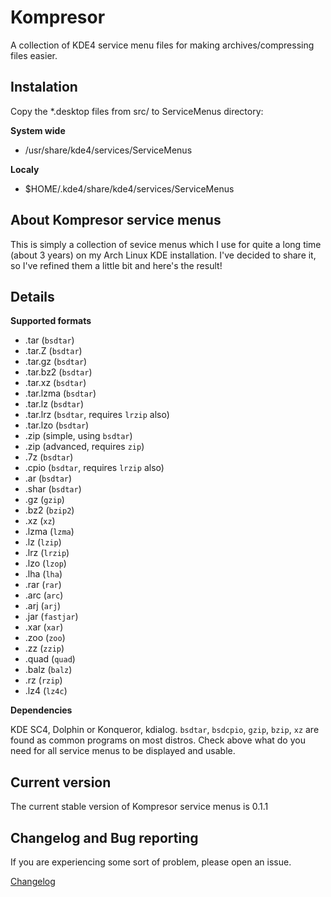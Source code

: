 Kompresor
=========

A collection of KDE4 service menu files for making archives/compressing files easier.

Instalation
----------------------------------------------------------------------------------------

Copy the *.desktop files from src/ to ServiceMenus directory:

**System wide**
 * /usr/share/kde4/services/ServiceMenus

**Localy**
 * $HOME/.kde4/share/kde4/services/ServiceMenus

About Kompresor service menus
----------------------------------------------------------------------------------------

This is simply a collection of sevice menus  which I use for quite a long time (about
3 years) on my Arch Linux KDE installation. I've decided to share it, so I've refined
them a little bit and here's the result!

Details
----------------------------------------------------------------------------------------

**Supported formats**
 * .tar		(`bsdtar`)
 * .tar.Z	(`bsdtar`)
 * .tar.gz	(`bsdtar`)
 * .tar.bz2	(`bsdtar`)
 * .tar.xz	(`bsdtar`)
 * .tar.lzma	(`bsdtar`)
 * .tar.lz	(`bsdtar`)
 * .tar.lrz	(`bsdtar`, requires `lrzip` also)
 * .tar.lzo	(`bsdtar`)
 * .zip		(simple, using `bsdtar`)
 * .zip		(advanced, requires `zip`)
 * .7z		(`bsdtar`)
 * .cpio	(`bsdtar`, requires `lrzip` also)
 * .ar		(`bsdtar`)
 * .shar	(`bsdtar`)
 * .gz		(`gzip`)
 * .bz2		(`bzip2`)
 * .xz		(`xz`)
 * .lzma	(`lzma`)
 * .lz		(`lzip`)
 * .lrz		(`lrzip`)
 * .lzo		(`lzop`)
 * .lha		(`lha`)
 * .rar		(`rar`)
 * .arc		(`arc`)
 * .arj		(`arj`)
 * .jar		(`fastjar`)
 * .xar		(`xar`)
 * .zoo		(`zoo`)
 * .zz		(`zzip`)
 * .quad	(`quad`)
 * .balz	(`balz`)
 * .rz		(`rzip`)
 * .lz4		(`lz4c`)

**Dependencies**

KDE SC4, Dolphin or Konqueror, kdialog.
`bsdtar`, `bsdcpio`, `gzip`, `bzip`, `xz` are found as common programs on most distros.
Check above what do you need for all service menus to be displayed and usable.

Current version
----------------------------------------------------------------------------------------

The current stable version of Kompresor service menus is 0.1.1

Changelog and Bug reporting
----------------------------------------------------------------------------------------

If you are experiencing some sort of problem, please open an issue.

[Changelog](https://github.com/pejakm/kompresor/blob/master/ChangeLog)